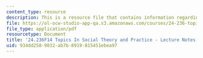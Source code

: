 ```yaml
---
content_type: resource
description: This is a resource file that contains information regarding session 22.
file: https://ol-ocw-studio-app-qa.s3.amazonaws.com/courses/24-236-topics-in-social-theory-and-practice-race-and-racism-fall-2014/934dd2589832ab7b8919815451ebea97_MIT24_236F14_Sess22.pdf
file_type: application/pdf
resourcetype: Document
title: '24.236F14 Topics In Social Theory and Practice - Lecture Notes: Cultural Appropriation'
uid: 934dd258-9832-ab7b-8919-815451ebea97
---
```

